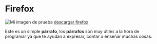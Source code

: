 <!DOCTYPE html>
<html>
  <head>
    <meta charset="utf-8">
    <title>Mi pagina de prueba</title>
  </head>
  <body>
    <h1>Firefox</h1>
    <img src="images/firefox-icon.png" alt="Mi imagen de prueba">
	<a href="https://www.mozilla.org/es-ES/firefox/new/?redirect_source=firefox-com">descargar firefox</a>
	<p class="editor-note">Este es un simple <strong>párrafo</strong>, los <strong>párrafos</strong> son muy útiles a la hora de programar ya que te ayudan a expresar, contar o enseñar muchas cosas.</p>
  </body>
</html>
